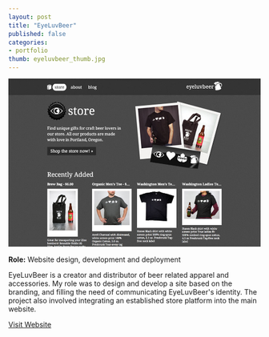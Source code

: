 ```yaml
---
layout: post
title: "EyeLuvBeer"
published: false
categories:
- portfolio
thumb: eyeluvbeer_thumb.jpg
---
```


<img src="/assets/images/portfolio/eyeluvbeer_main.jpg" alt="EyeLuvBeer">

**Role:** Website design, development and deployment

EyeLuvBeer is a creator and distributor of beer related apparel and accessories. My role was to design and develop a site based on the branding, and filling the need of communicating EyeLuvBeer's identity. The project also involved integrating an established store platform into the main website. 

[Visit Website](http://eyeluvbeer.com)
